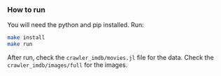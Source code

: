 ### How to run

You will need the python and pip installed. Run:

```sh
make install
make run
```

After run, check the `crawler_imdb/movies.jl` file for the data. Check the `crawler_imdb/images/full` for the images.